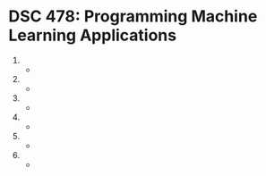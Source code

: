 # DSC 478: Programming Machine Learning Applications

1. 
    *
2. 
    *
3. 
    *
4. 
    *
5. 
    *
6. 
    *
